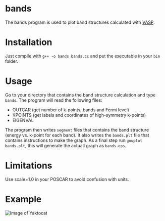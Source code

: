 # bands
The bands program is used to plot band structures calculated with [VASP](http://vasp.at).

# Installation
Just compile with `g++ -o bands bands.cc` and put the executable in your `bin` folder.

# Usage
Go to your directory that contains the band structure calculation and type `bands`.
The program will read the following files:

* OUTCAR (get number of k-points, bands and Fermi level)
* KPOINTS (get labels and coordinates of high-symmetry k-points)
* EIGENVAL

The program then writes `segment` files that contains the band structure (energy vs. 
k-point for each band). It also writes the `bands.plt` file that contains instructions
to make the graph. As a final step run `gnuplot bands.plt`, this will generate the
actuall graph as `bands.eps`.

# Limitations
Use scale=1.0 in your POSCAR to avoid confusion with units.

# Example
![Image of Yaktocat](https://octodex.github.com/images/yaktocat.png)

